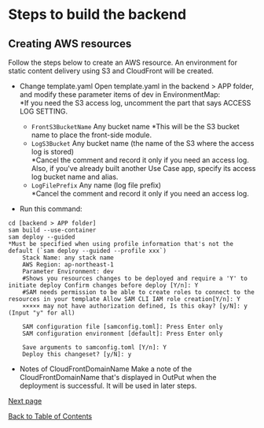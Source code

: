 # Steps to build the backend
## Creating AWS resources

Follow the steps below to create an AWS resource.
An environment for static content delivery using S3 and CloudFront will be created.

- Change template.yaml
  Open template.yaml in the backend > APP folder, and modify these parameter items of dev in EnvironmentMap:  
  *If you need the S3 access log, uncomment the part that says ACCESS LOG SETTING.

  - `FrontS3BucketName` Any bucket name *This will be the S3 bucket name to place the front-side module.
  - `LogS3Bucket` Any bucket name (the name of the S3 where the access log is stored)  
  *Cancel the comment and record it only if you need an access log. Also, if you've already built another Use Case app, specify its access log bucket name and alias.
  - `LogFilePrefix` Any name (log file prefix)  
  *Cancel the comment and record it only if you need an access log.

- Run this command:

```
cd [backend > APP folder]
sam build --use-container
sam deploy --guided
*Must be specified when using profile information that's not the default (`sam deploy --guided --profile xxx`)
    Stack Name: any stack name
    AWS Region: ap-northeast-1
    Parameter Environment: dev
    #Shows you resources changes to be deployed and require a 'Y' to initiate deploy Confirm changes before deploy [Y/n]: Y
    #SAM needs permission to be able to create roles to connect to the resources in your template Allow SAM CLI IAM role creation[Y/n]: Y
    ××××× may not have authorization defined, Is this okay? [y/N]: y (Input "y" for all)

    SAM configuration file [samconfig.toml]: Press Enter only
    SAM configuration environment [default]: Press Enter only

    Save arguments to samconfig.toml [Y/n]: Y
    Deploy this changeset? [y/N]: y
```

- Notes of CloudFrontDomainName
Make a note of the CloudFrontDomainName that's displayed in OutPut when the deployment is successful. It will be used in later steps.

[Next page](front-end-construction.md)  

[Back to Table of Contents](README_en.md)
